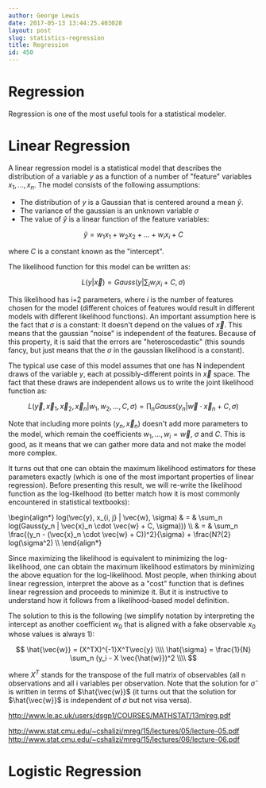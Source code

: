 ```yaml
---
author: George Lewis
date: 2017-05-13 13:44:25.403028
layout: post
slug: statistics-regression
title: Regression
id: 450
---
```


# Regression


Regression is one of the most useful tools for a statistical modeler.  


# Linear Regression

A linear regression model is a statistical model that describes the distribution of a variable $y$ as a function of a number of "feature" variables $x_1, ..., x_n$.  The model consists of the following assumptions:

- The distribution of $y$ is a Gaussian that is centered around a mean $\hat{y}$.
- The variance of the gaussian is an unknown variable $\sigma$
- The value of $\hat{y}$ is a linear function of the feature variables:

$$
\hat{y} = w_1x_1 + w_2x_2 + ... + w_ix_i + C
$$


where $C$ is a constant known as the "intercept".

The likelihood function for this model can be written as:

$$
L(y | \vec{x}) = Gauss(y | \sum_i w_ix_i + C, \sigma)
$$

This likelihood has i+2 parameters, where $i$ is the number of features chosen for the model (different choices of features would result in different models with different likelihood functions).  An important assumption here is the fact that $\sigma$ is a constant: It doesn't depend on the values of $\vec{x}$.  This means that the gaussian "noise" is independent of the features.  Because of this property, it is said that the errors are "heteroscedastic" (this sounds fancy, but just means that the $\sigma$ in the gaussian likelihood is a constant).

The typical use case of this model assumes that one has N independent draws of the variable $y$, each at possibly-different points in $\vec{x}$ space.  The fact that these draws are independent allows us to write the joint likelihood function as:

$$
L(\vec{y}, \vec{x}_1, \vec{x}_2, \vec{x}_n | w_1, w_2, ..., C, \sigma ) = \prod_n Gauss(y_n | \vec{w} \cdot \vec{x}_n + C, \sigma)
$$

Note that including more points $(y_n, \vec{x}_n)$ doesn't add more parameters to the model, which remain the coefficients $w_1, ..., w_i = \vec{w}$, $\sigma$ and $C$.  This is good, as it means that we can gather more data and not make the model more complex.

It turns out that one can obtain the maximum likelihood estimators for these parameters exactly (which is one of the most important properties of linear regression).  Before presenting this result, we will re-write the likelihood function as the log-likelhood (to better match how it is most commonly encountered in statistical textbooks):

\begin{align\*}
log(\vec{y}, x_{i, j} | \vec{w}, \sigma)  & = &  \sum_n log(Gauss(y_n | \vec{x}_n \cdot \vec{w}   + C, \sigma))) \\\\
  & = &  \sum_n  \frac{(y_n - (\vec{x}_n \cdot \vec{w} + C))^2}{\sigma} + \frac{N?{2} log(\sigma^2) \\\\
\end{align\*} 

Since maximizing the likelihood is equivalent to minimizing the log-likelihood, one can obtain the maximum likelihood estimators by minimizing the above equation for the log-likelihood.  Most people, when thinking about linear regression, interpret the above as a "cost" function that is defines linear regression and proceeds to minimize it.  But it is instructive to understand how it follows from a likelihood-based model definition.

The solution to this is the following (we simplify notation by interpreting the intercept as another coefficient $w_0$ that is aligned with a fake observable $x_0$ whose values is always 1):

$$
\hat{\vec{w}} = (X^TX)^{-1}X^T\vec{y} \\\\
\hat{\sigma} = \frac{1}{N} \sum_n (y_i - X \vec{\hat{w}})^2 \\\\
$$

where $X^T$ stands for the transpose of the full matrix of observables (all n observations and all i variables per observation.  Note that the solution for $\hat{\sigma}$ is written in terms of $\hat{\vec{w}}$ (it turns out that the  solution for $\hat{\vec{w}}$ is independent of $\sigma$ but not visa versa).


http://www.le.ac.uk/users/dsgp1/COURSES/MATHSTAT/13mlreg.pdf

http://www.stat.cmu.edu/~cshalizi/mreg/15/lectures/05/lecture-05.pdf
http://www.stat.cmu.edu/~cshalizi/mreg/15/lectures/06/lecture-06.pdf

# Logistic Regression
